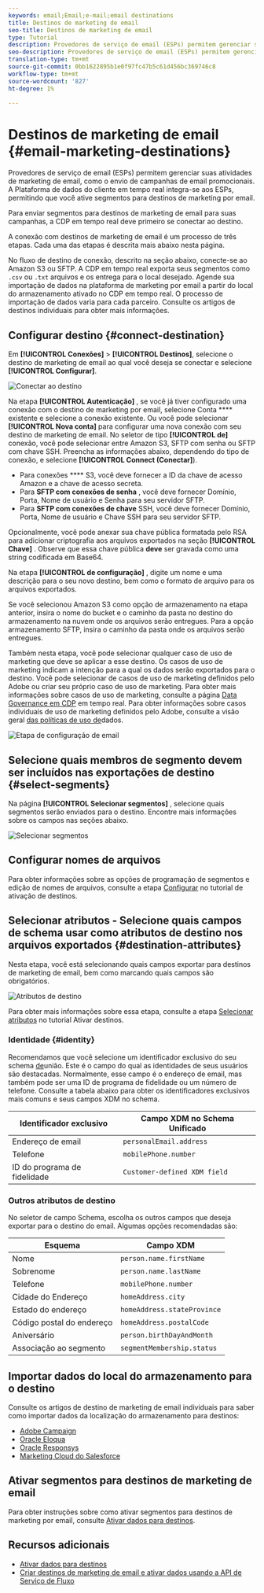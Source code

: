 ```yaml
---
keywords: email;Email;e-mail;email destinations
title: Destinos de marketing de email
seo-title: Destinos de marketing de email
type: Tutorial
description: Provedores de serviço de email (ESPs) permitem gerenciar suas atividades de marketing de email, como para enviar campanhas de email promocionais.
seo-description: Provedores de serviço de email (ESPs) permitem gerenciar suas atividades de marketing de email, como para enviar campanhas de email promocionais.
translation-type: tm+mt
source-git-commit: 0bb1622895b1e0f97fc47b5c61d456bc369746c8
workflow-type: tm+mt
source-wordcount: '827'
ht-degree: 1%

---
```



# Destinos de marketing de email {#email-marketing-destinations}

Provedores de serviço de email (ESPs) permitem gerenciar suas atividades de marketing de email, como o envio de campanhas de email promocionais. A Plataforma de dados do cliente em tempo real integra-se aos ESPs, permitindo que você ative segmentos para destinos de marketing por email.

Para enviar segmentos para destinos de marketing de email para suas campanhas, a CDP em tempo real deve primeiro se conectar ao destino.

A conexão com destinos de marketing de email é um processo de três etapas. Cada uma das etapas é descrita mais abaixo nesta página.

No fluxo de destino de conexão, descrito na seção abaixo, conecte-se ao Amazon S3 ou SFTP. A CDP em tempo real exporta seus segmentos como `.csv` ou `.txt` arquivos e os entrega para o local desejado. Agende sua importação de dados na plataforma de marketing por email a partir do local do armazenamento ativado no CDP em tempo real. O processo de importação de dados varia para cada parceiro. Consulte os artigos de destinos individuais para obter mais informações.

## Configurar destino {#connect-destination}

Em **[!UICONTROL Conexões]** > **[!UICONTROL Destinos]**, selecione o destino de marketing de email ao qual você deseja se conectar e selecione **[!UICONTROL Configurar]**.

![Conectar ao destino](../../assets/catalog/email-marketing/overview/connect-email-marketing.png)

Na etapa **[!UICONTROL Autenticação]** , se você já tiver configurado uma conexão com o destino de marketing por email, selecione Conta **** existente e selecione a conexão existente. Ou você pode selecionar **[!UICONTROL Nova conta]** para configurar uma nova conexão com seu destino de marketing de email. No seletor de tipo **[!UICONTROL de]** conexão, você pode selecionar entre Amazon S3, SFTP com senha ou SFTP com chave SSH. Preencha as informações abaixo, dependendo do tipo de conexão, e selecione **[!UICONTROL Connect (Conectar]**).

- Para conexões **** S3, você deve fornecer a ID da chave de acesso Amazon e a chave de acesso secreta.
- Para **SFTP com conexões de senha** , você deve fornecer Domínio, Porta, Nome de usuário e Senha para seu servidor SFTP.
- Para **SFTP com conexões de chave** SSH, você deve fornecer Domínio, Porta, Nome de usuário e Chave SSH para seu servidor SFTP.

Opcionalmente, você pode anexar sua chave pública formatada pelo RSA para adicionar criptografia aos arquivos exportados na seção **[!UICONTROL Chave]** . Observe que essa chave pública **deve** ser gravada como uma string codificada em Base64.

Na etapa **[!UICONTROL de configuração]** , digite um nome e uma descrição para o seu novo destino, bem como o formato de arquivo para os arquivos exportados.

Se você selecionou Amazon S3 como opção de armazenamento na etapa anterior, insira o nome do bucket e o caminho da pasta no destino do armazenamento na nuvem onde os arquivos serão entregues. Para a opção armazenamento SFTP, insira o caminho da pasta onde os arquivos serão entregues.

Também nesta etapa, você pode selecionar qualquer caso de uso de marketing que deve se aplicar a esse destino. Os casos de uso de marketing indicam a intenção para a qual os dados serão exportados para o destino. Você pode selecionar de casos de uso de marketing definidos pelo Adobe ou criar seu próprio caso de uso de marketing. Para obter mais informações sobre casos de uso de marketing, consulte a página [Data Governance em CDP](../../../rtcdp/privacy/data-governance-overview.md#destinations) em tempo real. Para obter informações sobre casos individuais de uso de marketing definidos pelo Adobe, consulte a visão geral [das políticas de uso de](../../../data-governance/policies/overview.md#core-actions)dados.

![Etapa de configuração de email](../../assets/catalog/email-marketing/overview/email-setup-step.png)

## Selecione quais membros de segmento devem ser incluídos nas exportações de destino {#select-segments}

Na página **[!UICONTROL Selecionar segmentos]** , selecione quais segmentos serão enviados para o destino. Encontre mais informações sobre os campos nas seções abaixo.

![Selecionar segmentos](../../assets/common/email-select-segments.png)

## Configurar nomes de arquivos

Para obter informações sobre as opções de programação de segmentos e edição de nomes de arquivos, consulte a etapa [Configurar](../../ui/activate-destinations.md#configure) no tutorial de ativação de destinos.

## Selecionar atributos - Selecione quais campos de schema usar como atributos de destino nos arquivos exportados {#destination-attributes}

Nesta etapa, você está selecionando quais campos exportar para destinos de marketing de email, bem como marcando quais campos são obrigatórios.

![Atributos de destino](../../assets/catalog/email-marketing/overview/recommended-attributes.png)

Para obter mais informações sobre essa etapa, consulte a etapa [Selecionar atributos](../../ui/activate-destinations.md#select-attributes) no tutorial Ativar destinos.

### Identidade {#identity}

Recomendamos que você selecione um identificador exclusivo do seu schema [de](../../../profile/home.md#profile-fragments-and-union-schemas)união. Este é o campo do qual as identidades de seus usuários são destacadas. Normalmente, esse campo é o endereço de email, mas também pode ser uma ID de programa de fidelidade ou um número de telefone. Consulte a tabela abaixo para obter os identificadores exclusivos mais comuns e seus campos XDM no schema.

| Identificador exclusivo | Campo XDM no Schema Unificado |
----------------- | ---------------------------
| Endereço de email | `personalEmail.address` |
| Telefone | `mobilePhone.number` |
| ID do programa de fidelidade | `Customer-defined XDM field` |

### Outros atributos de destino

No seletor de campo Schema, escolha os outros campos que deseja exportar para o destino do email. Algumas opções recomendadas são:

| Esquema | Campo XDM |
------ | ---------
| Nome | `person.name.firstName` |
| Sobrenome | `person.name.lastName` |
| Telefone | `mobilePhone.number` |
| Cidade do Endereço | `homeAddress.city` |
| Estado do endereço | `homeAddress.stateProvince` |
| Código postal do endereço | `homeAddress.postalCode` |
| Aniversário | `person.birthDayAndMonth` |
| Associação ao segmento | `segmentMembership.status` |

## Importar dados do local do armazenamento para o destino

Consulte os artigos de destino de marketing de email individuais para saber como importar dados da localização do armazenamento para destinos:

- [Adobe Campaign](./adobe-campaign.md#import-data-into-campaign)
- [Oracle Eloqua](./oracle-eloqua.md#import-data-into-eloqua)
- [Oracle Responsys](./oracle-responsys.md#import-data-into-responsys)
- [Marketing Cloud do Salesforce](./salesforce-marketing-cloud.md#import-data-into-salesforce)

## Ativar segmentos para destinos de marketing de email

Para obter instruções sobre como ativar segmentos para destinos de marketing por email, consulte [Ativar dados para destinos](../../ui/activate-destinations.md).

## Recursos adicionais

- [Ativar dados para destinos](../../ui/activate-destinations.md)
- [Criar destinos de marketing de email e ativar dados usando a API de Serviço de Fluxo](../../api/email-marketing.md)